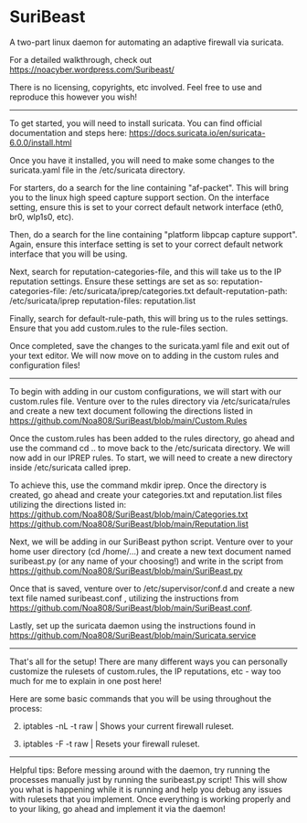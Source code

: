 # SuriBeast
A two-part linux daemon for automating an adaptive firewall via suricata.

For a detailed walkthrough, check out https://noacyber.wordpress.com/Suribeast/

There is no licensing, copyrights, etc involved. Feel free to use and reproduce this however you wish!

--------------------------------------------------------------------------------------------------------------------------------------------------------------------------------------------------------------------------------------------------------------------------------------

To get started, you will need to install suricata. You can find official documentation and steps here: https://docs.suricata.io/en/suricata-6.0.0/install.html

Once you have it installed, you will need to make some changes to the suricata.yaml file in the /etc/suricata directory. 

For starters, do a search for the line containing "af-packet". This will bring you to the linux high speed capture support section. On the interface setting, ensure this is set to your correct default network interface (eth0, br0, wlp1s0, etc).

Then, do a search for the line containing "platform libpcap capture support". Again, ensure this interface setting is set to your correct default network interface that you will be using. 

Next, search for reputation-categories-file, and this will take us to the IP reputation settings. Ensure these settings are set as so:
reputation-categories-file: /etc/suricata/iprep/categories.txt
default-reputation-path: /etc/suricata/iprep
reputation-files: reputation.list

Finally, search for default-rule-path, this will bring us to the rules settings. Ensure that you add custom.rules to the rule-files section. 

Once completed, save the changes to the suricata.yaml file and exit out of your text editor. We will now move on to adding in the custom rules and configuration files!

--------------------------------------------------------------------------------------------------------------------------------------------------------------------------------------------------------------------------------------------------------------------------------------

To begin with adding in our custom configurations, we will start with our custom.rules file. Venture over to the rules directory via /etc/suricata/rules and create a new text document following the directions listed in https://github.com/Noa808/SuriBeast/blob/main/Custom.Rules

Once the custom.rules has been added to the rules directory, go ahead and use the command cd .. to move back to the /etc/suricata directory. We will now add in our IPREP rules. To start, we will need to create a new directory inside /etc/suricata called iprep.

To achieve this, use the command mkdir iprep. Once the directory is created, go ahead and create your categories.txt and reputation.list files utilizing the directions listed in:
https://github.com/Noa808/SuriBeast/blob/main/Categories.txt
https://github.com/Noa808/SuriBeast/blob/main/Reputation.list

Next, we will be adding in our SuriBeast python script. Venture over to your home user directory (cd /home/...) and create a new text document named suribeast.py (or any name of your choosing!) and write in the script from https://github.com/Noa808/SuriBeast/blob/main/SuriBeast.py

Once that is saved, venture over to /etc/supervisor/conf.d and create a new text file named suribeast.conf , utilizing the instructions from https://github.com/Noa808/SuriBeast/blob/main/SuriBeast.conf.

Lastly, set up the suricata daemon using the instructions found in https://github.com/Noa808/SuriBeast/blob/main/Suricata.service

--------------------------------------------------------------------------------------------------------------------------------------------------------------------------------------------------------------------------------------------------------------------------------------

That's all for the setup! There are many different ways you can personally customize the rulesets of custom.rules, the IP reputations, etc - way too much for me to explain in one post here! 

Here are some basic commands that you will be using throughout the process:

2. iptables -nL -t raw                 |     Shows your current firewall ruleset.

3. iptables -F -t raw                  |     Resets your firewall ruleset.



--------------------------------------------------------------------------------------------------------------------------------------------------------------------------------------------------------------------------------------------------------------------------------------
Helpful tips:
Before messing around with the daemon, try running the processes manually just by running the suribeast.py script! 
This will show you what is happening while it is running and help you debug any issues with rulesets that you implement. Once everything is working properly and to your liking, go ahead and implement it via the daemon!
